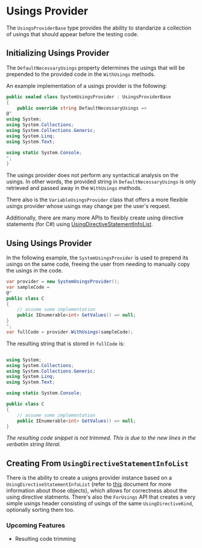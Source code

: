 # Usings Provider

The `UsingsProviderBase` type provides the ability to standarize a collection of usings that should appear before the testing code.

## Initializing Usings Provider

The `DefaultNecessaryUsings` property determines the usings that will be prepended to the provided code in the `WithUsings` methods.

An example implementation of a usings provider is the following:

```csharp
public sealed class SystemUsingsProvider : UsingsProviderBase
{
    public override string DefaultNecessaryUsings =>
@"
using System;
using System.Collections;
using System.Collections.Generic;
using System.Linq;
using System.Text;

using static System.Console;
";
}
```

The usings provider does not perform any syntactical analysis on the usings. In other words, the provided string in `DefaultNecessaryUsings` is only retrieved and passed away in the `WithUsings` methods.

There also is the `VariableUsingsProvider` class that offers a more flexible usings provider whose usings may change per the user's request.

Additionally, there are many more APIs to flexibly create using directive statements (for C#) using [UsingDirectiveStatementInfoList](usingDirectiveStatementInfo.md).

## Using Usings Provider

In the following example, the `SystemUsingsProvider` is used to prepend its usings on the same code, freeing the user from needing to manually copy the usings in the code.

```csharp
var provider = new SystemUsingsProvider();
var sampleCode = 
@"
public class C
{
    // assume some implementation
    public IEnumerable<int> GetValues() => null;
}
";
var fullCode = provider.WithUsings(sampleCode);
```

The resulting string that is stored in `fullCode` is:

```csharp

using System;
using System.Collections;
using System.Collections.Generic;
using System.Linq;
using System.Text;

using static System.Console;

public class C
{
    // assume some implementation
    public IEnumerable<int> GetValues() => null;
}

```

*The resulting code snippet is not trimmed. This is due to the new lines in the verbatim string literal.*

## Creating From `UsingDirectiveStatementInfoList`
There is the ability to create a usigns provider instance based on a `UsingDirectiveStatementInfoList` (refer to [this](usingDirectiveStatementInfo.md) document for more information about those objects), which allows for correctness about the using directive statments. There's also the `ForUsings` API that creates a very simple usings header consisting of usings of the same `UsingDirectiveKind`, optionally sorting them too.

### Upcoming Features

- Resulting code trimming

